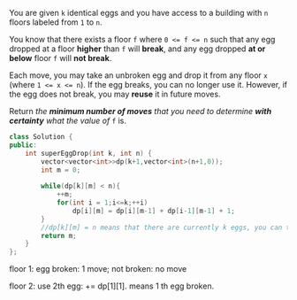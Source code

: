 You are given `k` identical eggs and you have access to a building with `n` floors labeled from `1` to `n`.

You know that there exists a floor `f` where `0 <= f <= n` such that any egg dropped at a floor **higher** than `f` will **break**, and any egg dropped **at or below** floor `f` will **not break**.

Each move, you may take an unbroken egg and drop it from any floor `x` (where `1 <= x <= n`). If the egg breaks, you can no longer use it. However, if the egg does not break, you may **reuse** it in future moves.

Return *the **minimum number of moves** that you need to determine **with certainty** what the value of* `f` is.



```C++
class Solution {
public:
    int superEggDrop(int k, int n) {
        vector<vector<int>>dp(k+1,vector<int>(n+1,0));
        int m = 0;
        
        while(dp[k][m] < n){
            ++m;
            for(int i = 1;i<=k;++i)
                dp[i][m] = dp[i][m-1] + dp[i-1][m-1] + 1;
        }
        //dp[k][m] = n means that there are currently k eggs, you can try to throw m eggs, under this condition, in the worst case, you can exactly test a building with n floors at most
        return m;
    }
};
```

floor 1: egg broken:  1 move; not broken: no move

floor 2: use 2th egg: += dp\[1][1].  means 1 th egg broken. 